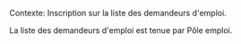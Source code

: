 Contexte: Inscription sur la liste des demandeurs d'emploi.

La liste des demandeurs d'emploi est tenue par Pôle emploi.